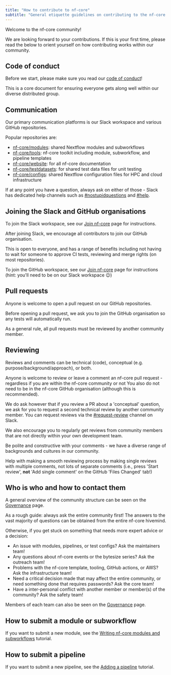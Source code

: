 ```yaml
---
title: "How to contribute to nf-core"
subtitle: "General etiquette guidelines on contributing to the nf-core ecosystem"
---
```


Welcome to the nf-core community!

We are looking forward to your contributions.
If this is your first time, please read the below to orient yourself on how contributing works within our community.

## Code of conduct

Before we start, please make sure you read our [code of conduct](https://nf-co.re/code_of_conduct)!

This is a core document for ensuring everyone gets along well within our diverse distributed group.

## Communication

Our primary communication platforms is our Slack workspace and various GitHub repositories.

Popular repositories are:

- [nf-core/modules](https://github.com/nf-core/modules): shared Nextflow modules and subworkflows
- [nf-core/tools](https://github.com/nf-core/tools): nf-core toolkit including module, subworkflow, and pipeline templates
- [nf-core/website](https://github.com/nf-core/website): for all nf-core documentation
- [nf-core/testdatasets](https://github.com/nf-core/testdatasets): for shared test data files for unit testing
- [nf-core/configs](https://github.com/nf-core/configs): shared Nextflow configuration files for HPC and cloud infrastructure

If at any point you have a question, always ask on either of those - Slack has dedicated help channels such as [#nostupidquestions](https://nfcore.slack.com/archives/C043FMKUNLB) and [#help](https://nfcore.slack.com/archives/CE6SDBX2A).

## Joining the Slack and GitHub organisations

To join the Slack workspace, see our [Join nf-core](https://nf-co.re/join) page for instructions.

After joining Slack, we encourage all contributors to join our GitHub organisation.

This is open to everyone, and has a range of benefits including not having to wait for someone to approve CI tests, reviewing and merge rights (on most repositories).

To join the GitHub workspace, see our [Join nf-core](https://nf-co.re/join) page for instructions (hint: you'll need to be on our Slack workspace 😉)

## Pull requests

Anyone is welcome to open a pull request on our GitHub repositories.

Before opening a pull request, we ask you to join the GitHub organisation so any tests will automatically run.

As a general rule, all pull requests must be reviewed by another community member.

## Reviewing

Reviews and comments can be technical (code), conceptual (e.g. purpose/background/approach), or both.

Anyone is welcome to review or leave a comment an nf-core pull request - regardless if you are within the nf-core community or not
You also do not need to be in the nf-core GitHub organisation (although this is recommended).

We do ask however that if you review a PR about a 'conceptual' question, we ask for you to request a second technical review by another community member.
You can request reviews via the [#request-review](https://nfcore.slack.com/archives/CQY2U5QU9) channel on Slack.

We also encourage you to regularly get reviews from community members that are not directly within your own development team.

Be polite and constructive with your comments - we have a diverse range of backgrounds and cultures in our community.

Help with making a smooth reviewing process by making single reviews with multiple comments, not lots of separate comments (i.e., press 'Start review', **not** 'Add single comment' on the GitHub 'Files Changed' tab!)

## Who is who and how to contact them

A general overview of the community structure can be seen on the [Governance](https://nf-co.re/governance#governance) page.

As a rough guide: always ask the entire community first!
The answers to the vast majority of questions can be obtained from the entire nf-core hivemind.

Otherwise, if you get stuck on something that needs more expert advice or a decision:

- An issue with modules, pipelines, or test configs? Ask the maintainers team!
- Any questions about nf-core events or the bytesize series? Ask the outreach team!
- Problems with the nf-core template, tooling, GitHub actions, or AWS? Ask the infrastructure team!
- Need a critical decision made that may affect the entire community, or need something done that requires passwords? Ask the core team!
- Have a inter-personal conflict with another member or member(s) of the community? Ask the safety team!

Members of each team can also be seen on the [Governance](https://nf-co.re/governance#governance) page.

## How to submit a module or subworkflow

If you want to submit a new module, see the [Writing nf-core modules and subworkflows](https://nf-co.re/docs/tutorials/nf-core_components/components) tutorial.

## How to submit a pipeline

If you want to submit a new pipeline, see the [Adding a pipeline](https://nf-co.re/docs/tutorials/adding_a_pipeline/overview) tutorial.
